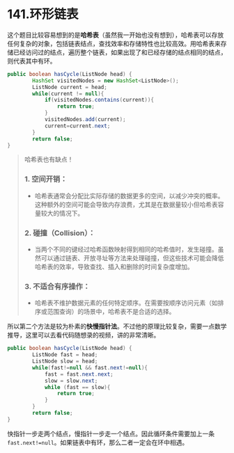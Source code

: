 # 141.环形链表

这个题目比较容易想到的是**哈希表**（虽然我一开始也没有想到），哈希表可以存放任何复杂的对象，包括链表结点，查找效率和存储特性也比较高效。用哈希表来存储已经访问过的结点，遍历整个链表，如果出现了和已经存储的结点相同的结点，则代表其中有环。

```java
public boolean hasCycle(ListNode head) {
        HashSet visitedNodes = new HashSet<ListNode>();             
        ListNode current = head;
        while(current != null){
            if(visitedNodes.contains(current)){
                return true;
            }
            visitedNodes.add(current);
            current=current.next;
        }
        return false;                                                
}
```

> 哈希表也有缺点！
>
> ### 1. **空间开销**：
>
> - 哈希表通常会分配比实际存储的数据更多的空间，以减少冲突的概率。这种额外的空间可能会导致内存浪费，尤其是在数据量较小但哈希表容量较大的情况下。
>
> ### 2. **碰撞（Collision）**：
>
> - 当两个不同的键经过哈希函数映射得到相同的哈希值时，发生碰撞。虽然可以通过链表、开放寻址等方法来处理碰撞，但这些技术可能会降低哈希表的效率，导致查找、插入和删除的时间复杂度增加。
>
> ### 3. **不适合有序操作**：
>
> - 哈希表不维护数据元素的任何特定顺序。在需要按顺序访问元素（如排序或范围查询）的场景中，哈希表不是合适的选择。

所以第二个方法是较为朴素的**快慢指针法**。不过他的原理比较复杂，需要一点数学推导，这里可以去看代码随想录的视频，讲的非常清晰。

```java
public boolean hasCycle(ListNode head) {
        ListNode fast = head;
        ListNode slow = head;
        while(fast!=null && fast.next!=null){
            fast = fast.next.next;
            slow = slow.next;
            while (fast == slow){
                return true;
            }
        }   
        return false;                                                                      
}
```

快指针一步走两个结点，慢指针一步走一个结点。因此循环条件需要加上一条`fast.next!=null`。如果链表中有环，那么二者一定会在环中相遇。